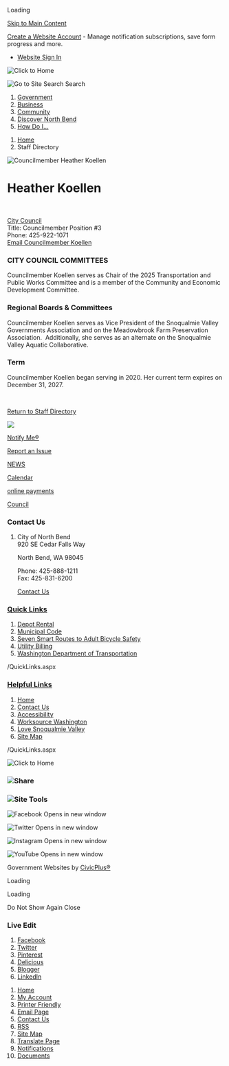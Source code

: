 Loading

[Skip to Main Content](https://northbendwa.gov/directory.aspx?EID=9%2F)

[Create a Website Account](https://northbendwa.gov/MyAccount/ProfileCreate) - Manage notification subscriptions, save form progress and more.   

- [Website Sign In](https://northbendwa.gov/MyAccount)

![Click to Home](https://northbendwa.gov/ImageRepository/Document?documentID=6578)

![Go to Site Search](https://northbendwa.gov/ImageRepository/Document?documentID=6502) Search

1. [Government](https://northbendwa.gov/27/Government)
2. [Business](https://northbendwa.gov/35/Business)
3. [Community](https://northbendwa.gov/31/Community)
4. [Discover North Bend](https://northbendwa.gov/9/Discover-North-Bend)
5. [How Do I...](https://northbendwa.gov/292/How-Do-I)

<!--THE END-->

1. [Home](https://northbendwa.gov)
2. Staff Directory

![Councilmember Heather Koellen](https://northbendwa.gov/ImageRepository/Document?documentID=9695 "Councilmember Heather Koellen")

# Heather Koellen

 

[City Council](https://northbendwa.gov/Directory.aspx?DID=4)  
Title: Councilmember Position #3  
Phone: 425-922-1071  
[Email Councilmember Koellen](mailto:hkoellen@northbendwa.gov)

### **CITY COUNCIL COMMITTEES**

Councilmember Koellen serves as Chair of the 2025 Transportation and Public Works Committee and is a member of the Community and Economic Development Committee.

### **Regional Boards &amp; Committees**

Councilmember Koellen serves as Vice President of the Snoqualmie Valley Governments Association and on the Meadowbrook Farm Preservation Association.  Additionally, she serves as an alternate on the Snoqualmie Valley Aquatic Collaborative. 

### **Term**

Councilmember Koellen began serving in 2020. Her current term expires on December 31, 2027.  

 

[Return to Staff Directory](https://northbendwa.gov/Directory.aspx)

![](https://northbendwa.gov/ImageRepository/Document?documentID=7882)

[Notify Me®](https://northbendwa.gov/list.aspx)

[Report an Issue](https://northbendwacitizenengagement.portal.iworq.net/portalhome/northbendwacitizenengagement)

[NEWS](https://northbendwa.gov/CivicAlerts.aspx?CID=1)

[Calendar](https://northbendwa.gov/Calendar.aspx)

[online payments](https://www.invoicecloud.com/portal/%28S%28i2cuj5d42uoul5hohxyyrjl0%29%29/2/Site.aspx?g=31583b7c-627a-455f-8f86-fdb0eb630554)

[Council](https://northbendwa.gov/index.aspx?nid=74)

### Contact Us

1. City of North Bend  
   920 SE Cedar Falls Way 
   
   North Bend, WA 98045
   
   Phone: 425-888-1211  
   Fax: 425-831-6200
   
   [Contact Us](https://northbendwa.gov/directory.aspx)

### [Quick Links](https://northbendwa.gov/QuickLinks.aspx?CID=25)

1. [Depot Rental](https://northbendwa.gov/Facilities.aspx?Page=detail&RID=26)
2. [Municipal Code](https://www.codepublishing.com/wa/northbend)
3. [Seven Smart Routes to Adult Bicycle Safety](https://northbendwa.gov/DocumentView.aspx?DID=862)
4. [Utility Billing](https://northbendwa.gov/281/Utility-Billing)
5. [Washington Department of Transportation](https://www.wsdot.wa.gov/northwest)

/QuickLinks.aspx

### [Helpful Links](https://northbendwa.gov/QuickLinks.aspx?CID=26)

1. [Home](https://northbendwa.gov)
2. [Contact Us](https://northbendwa.gov/directory.aspx)
3. [Accessibility](https://northbendwa.gov/Accessibility)
4. [Worksource Washington](https://www.worksourcewa.com)
5. [Love Snoqualmie Valley](https://www.lovesnoqualmievalley.com)
6. [Site Map](https://northbendwa.gov/sitemap)

/QuickLinks.aspx

![Click to Home](https://northbendwa.gov/ImageRepository/Document?documentID=6528 "Click to Home")

### ![Share](https://northbendwa.gov/ImageRepository/Document?documentID=6504)

### ![Site Tools](https://northbendwa.gov/ImageRepository/Document?documentID=6506)

![Facebook Opens in new window](https://northbendwa.gov/ImageRepository/Document?documentID=6508)

![Twitter Opens in new window](https://northbendwa.gov/ImageRepository/Document?documentID=6512)

![Instagram Opens in new window](https://northbendwa.gov/ImageRepository/Document?documentID=6510)

![YouTube Opens in new window](https://northbendwa.gov/ImageRepository/Document?documentID=6514)

Government Websites by [CivicPlus®](https://www.civicplus.com)

Loading

Loading

Do Not Show Again Close

### Live Edit

1. [Facebook](https://northbendwa.gov/Layout/WidgetShare/ShareLink/Facebook)
2. [Twitter](https://northbendwa.gov/Layout/WidgetShare/ShareLink/Twitter)
3. [Pinterest](https://northbendwa.gov/Layout/WidgetShare/ShareLink/Pinterest)
4. [Delicious](https://northbendwa.gov/Layout/WidgetShare/ShareLink/Delicious)
5. [Blogger](https://northbendwa.gov/Layout/WidgetShare/ShareLink/Blogger)
6. [LinkedIn](https://northbendwa.gov/Layout/WidgetShare/ShareLink/LinkedIn)

<!--THE END-->

01. [Home](https://northbendwa.gov)
02. [My Account](https://northbendwa.gov/MyAccount)
03. [Printer Friendly](https://northbendwa.gov/directory.aspx?EID=9%2F)
04. [Email Page](https://northbendwa.gov/EmailPage)
05. [Contact Us](https://northbendwa.gov/directory.aspx)
06. [RSS](https://northbendwa.gov/rss.aspx)
07. [Site Map](https://northbendwa.gov/SiteMap)
08. [Translate Page](https://northbendwa.gov/directory.aspx?EID=9%2F)
09. [Notifications](https://northbendwa.gov/list.aspx)
10. [Documents](https://northbendwa.gov/DocumentCenter)